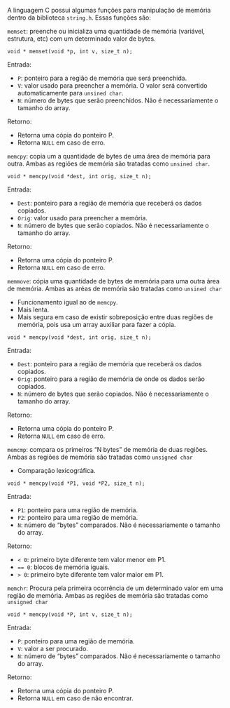 A linguagem C possui algumas funções para manipulação de memória dentro da biblioteca `string.h`. Essas funções são:

`memset`: preenche ou inicializa uma quantidade de memória (variável, estrutura, etc) com um determinado valor de bytes.
```
void * memset(void *p, int v, size_t n);
```
Entrada:
- `P`: ponteiro para a região de memória que será preenchida.
- `V`: valor usado para preencher a memória. O valor será convertido automaticamente para `unsined char`.
- `N`: número de bytes que serão preenchidos. Não é necessariamente o tamanho do array.

Retorno:
- Retorna uma cópia do ponteiro P.
- Retorna `NULL` em caso de erro.

`memcpy`: copia   um a quantidade de bytes de uma área de memória para outra. Ambas as regiões de memória são tratadas como `unsined char`.
```
void * memcpy(void *dest, int orig, size_t n);
```
Entrada:
- `Dest`: ponteiro para a região de memória que receberá os dados copiados.
- `Orig`: valor usado para preencher a memória. 
- `N`: número de bytes que serão copiados. Não é necessariamente o tamanho do array.

Retorno:
- Retorna uma cópia do ponteiro P.
- Retorna `NULL` em caso de erro.

`memmove`: cópia uma quantidade de bytes de memória para uma outra área de memória. Ambas as aréas de memória são tratadas como `unsined char`

- Funcionamento igual ao de `memcpy`.
- Mais lenta.
- Mais segura em caso de existir sobreposição entre duas regiões de memória, pois usa um array auxiliar para fazer a cópia.

```
void * memcpy(void *dest, int orig, size_t n);
```
Entrada:
- `Dest`: ponteiro para a região de memória que receberá os dados copiados.
- `Orig`: ponteiro para a região de memória de onde os dados serão copiados. 
- `N`: número de bytes que serão copiados. Não é necessariamente o tamanho do array.

Retorno:
- Retorna uma cópia do ponteiro P.
- Retorna `NULL` em caso de erro.

`memcmp`: compara os primeiros “N bytes” de memória de duas regiões. Ambas as regiões de memória são tratadas como `unsigned char`
- Comparação lexicográfica.

```
void * memcpy(void *P1, void *P2, size_t n);
```
Entrada:
- `P1`: ponteiro para uma região de memória.
- `P2`: ponteiro para uma região de memória.
- `N`: número de “bytes” comparados. Não é necessariamente o tamanho do array.

Retorno:
- `< 0`: primeiro byte diferente tem valor menor em P1.
- `== 0`: blocos de memória iguais.
- `> 0`: primeiro byte diferente tem valor maior em P1.

`memchr`: Procura pela primeira ocorrência de um determinado valor em uma região de memória. Ambas as regiões de memória são tratadas como `unsigned char`

```
void * memcpy(void *P, int v, size_t n);
```
Entrada:
- `P`: ponteiro para uma região de memória.
- `V`: valor a ser procurado.
- `N`: número de “bytes” comparados. Não é necessariamente o tamanho do array.

Retorno:
- Retorna uma cópia do ponteiro P.
- Retorna `NULL` em caso de não encontrar.

